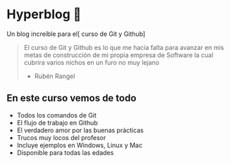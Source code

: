 # Hyperblog 💚
Un blog increíble para el[ curso de Git y Github]
> El curso de Git y Github es lo que me hacía falta para avanzar en mis metas de construcción de mi propia empresa de Software la cual cubrira varios nichos en un furo no muy lejano
> - Rubén Rangel

## En este curso vemos de todo
* Todos los comandos de Git
* El flujo de trabajo en Github
* El verdadero amor por las buenas prácticas
* Trucos muy locos del profesor
* Incluye ejemplos en Windows, Linux y Mac
* Disponible para todas las edades
